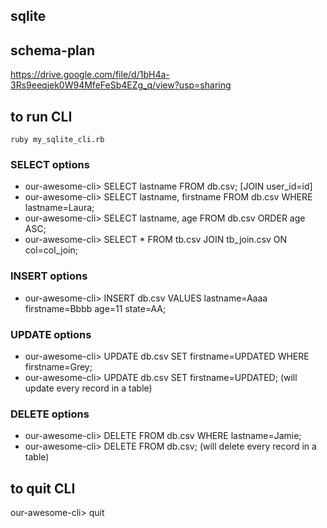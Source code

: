 ## sqlite

## schema-plan
https://drive.google.com/file/d/1bH4a-3Rs9eeqjek0W94MfeFeSb4EZg_q/view?usp=sharing

## to run CLI
    ruby my_sqlite_cli.rb

### SELECT options
- our-awesome-cli> SELECT lastname FROM db.csv;    [JOIN user_id=id]
- our-awesome-cli> SELECT lastname, firstname FROM db.csv WHERE lastname=Laura;
- our-awesome-cli> SELECT lastname, age FROM db.csv ORDER age ASC;
- our-awesome-cli> SELECT * FROM tb.csv JOIN tb_join.csv ON col=col_join;

### INSERT options
- our-awesome-cli> INSERT db.csv VALUES lastname=Aaaa firstname=Bbbb age=11 state=AA;

### UPDATE options
- our-awesome-cli> UPDATE db.csv SET firstname=UPDATED WHERE firstname=Grey;
- our-awesome-cli> UPDATE db.csv SET firstname=UPDATED; (will update every record in a table)

### DELETE options
- our-awesome-cli> DELETE FROM db.csv WHERE lastname=Jamie;
- our-awesome-cli> DELETE FROM db.csv; (will delete every record in a table)

## to quit CLI
our-awesome-cli> quit